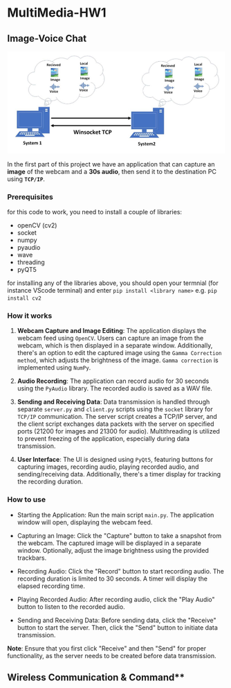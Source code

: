 # MultiMedia-HW1

## Image-Voice Chat


![Video-Voice Chat schematic](part1sch.jpg)

In the first part of this project we have an application that can capture an **image** of the webcam and a **30s audio**, then send it to the destination PC using **`TCP/IP`**.

### Prerequisites
for this code to work, you need to install a couple of libraries:
* openCV (cv2)
* socket
* numpy
* pyaudio
* wave
* threading
* pyQT5

for installing any of the libraries above, you should open your termnial (for instance VScode terminal) and enter `pip install <library name>` e.g. `pip install cv2`

### How it works

1. **Webcam Capture and Image Editing**: The application displays the webcam feed using `OpenCV`. Users can capture an image from the webcam, which is then displayed in a separate window. Additionally, there's an option to edit the captured image using the `Gamma Correction method`, which adjusts the brightness of the image. `Gamma correction` is implemented using `NumPy`.

2. **Audio Recording**: The application can record audio for 30 seconds using the `PyAudio` library. The recorded audio is saved as a WAV file.

3. **Sending and Receiving Data**: Data transmission is handled through separate `server.py` and `client.py` scripts using the `socket` library for `TCP/IP` communication. The server script creates a TCP/IP server, and the client script exchanges data packets with the server on specified ports (21200 for images and 21300 for audio). Multithreading is utilized to prevent freezing of the application, especially during data transmission.

4. **User Interface**: The UI is designed using `PyQt5`, featuring buttons for capturing images, recording audio, playing recorded audio, and sending/receiving data. Additionally, there's a timer display for tracking the recording duration.
   
### How to use

* Starting the Application: Run the main script `main.py`. The application window will open, displaying the webcam feed.

* Capturing an Image: Click the "Capture" button to take a snapshot from the webcam. The captured image will be displayed in a separate window. Optionally, adjust the image brightness using the provided trackbars.

* Recording Audio: Click the "Record" button to start recording audio. The recording duration is limited to 30 seconds. A timer will display the elapsed recording time.

* Playing Recorded Audio: After recording audio, click the "Play Audio" button to listen to the recorded audio.

* Sending and Receiving Data: Before sending data, click the "Receive" button to start the server. Then, click the "Send" button to initiate data transmission.

**Note**: Ensure that you first click "Receive" and then "Send" for proper functionality, as the server needs to be created before data transmission.


## Wireless Communication & Command**
